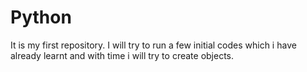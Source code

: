 # Python
It is my first repository. I will try to run a few  initial codes which i have already learnt and with time i will try to create objects.
